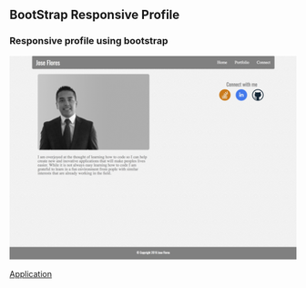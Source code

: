 ## BootStrap Responsive Profile

### Responsive profile using bootstrap

![alt text](/assets/bootStrapProfile.png "BooStrap Profile")

[Application](https://jf-13.github.io/Bootstrap-Portfolio/ "BootStrap Profile Link")
